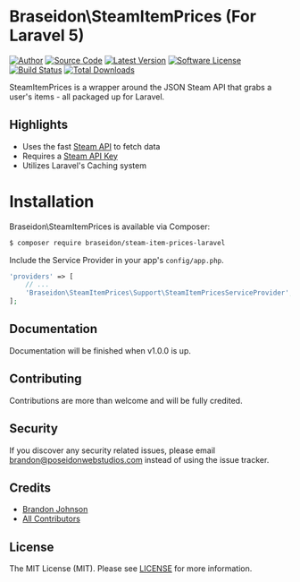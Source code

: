 # Braseidon\SteamItemPrices (For Laravel 5)

[![Author](http://img.shields.io/badge/author-@BraSeidon-blue.svg?style=flat-square)](https://twitter.com/BraSeidon)
[![Source Code](http://img.shields.io/badge/source-braseidon/steam--item--prices--laravel-blue.svg?style=flat-square)](https://github.com/braseidon/steam-item-prices-laravel)
[![Latest Version](https://img.shields.io/github/release/braseidon/steam--item--prices--laravel.svg?style=flat-square)](https://github.com/braseidon/steam-item-prices-laravel/releases)
[![Software License](https://img.shields.io/badge/license-MIT-brightgreen.svg?style=flat-square)](https://github.com/braseidon/steam-item-prices-laravel/blob/master/LICENSE)
[![Build Status](https://img.shields.io/travis/braseidon/steam-item-prices-laravel/master.svg?style=flat-square)](https://travis-ci.org/braseidon/steam-item-prices-laravel)
[![Total Downloads](https://img.shields.io/packagist/dt/braseidon/steam-item-prices-laravel.svg?style=flat-square)](https://packagist.org/packages/braseidon/steam-item-prices-laravel)

SteamItemPrices is a wrapper around the JSON Steam API that grabs a user's items - all packaged up for Laravel.

## Highlights

- Uses the fast [Steam API](http://steamcommunity.com/dev/) to fetch data
- Requires a [Steam API Key](http://steamcommunity.com/dev/apikey)
- Utilizes Laravel's Caching system

# Installation

Braseidon\SteamItemPrices is available via Composer:

```bash
$ composer require braseidon/steam-item-prices-laravel
```

Include the Service Provider in your app's <code>config/app.php</code>.

```php
'providers' => [
    // ...
    'Braseidon\SteamItemPrices\Support\SteamItemPricesServiceProvider',
];
```

## Documentation

Documentation will be finished when v1.0.0 is up.

## Contributing

Contributions are more than welcome and will be fully credited.

## Security

If you discover any security related issues, please email brandon@poseidonwebstudios.com instead of using the issue tracker.

## Credits

- [Brandon Johnson](https://github.com/braseidon)
- [All Contributors](https://github.com/braseidon/steam-item-prices-laravel/graphs/contributors)

## License

The MIT License (MIT). Please see [LICENSE](https://github.com/braseidon/steam-item-prices-laravel/blob/master/LICENSE) for more information.